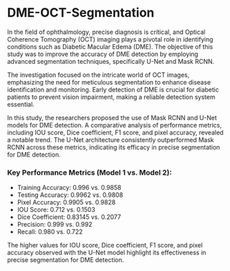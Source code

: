 # DME-OCT-Segmentation

In the field of ophthalmology, precise diagnosis is critical, and Optical Coherence Tomography (OCT) imaging plays a pivotal role in identifying conditions such as Diabetic Macular Edema (DME). The objective of this study was to improve the accuracy of DME detection by employing advanced segmentation techniques, specifically U-Net and Mask RCNN.

The investigation focused on the intricate world of OCT images, emphasizing the need for meticulous segmentation to enhance disease identification and monitoring. Early detection of DME is crucial for diabetic patients to prevent vision impairment, making a reliable detection system essential.

In this study, the researchers proposed the use of Mask RCNN and U-Net models for DME detection. A comparative analysis of performance metrics, including IOU score, Dice coefficient, F1 score, and pixel accuracy, revealed a notable trend. The U-Net architecture consistently outperformed Mask RCNN across these metrics, indicating its efficacy in precise segmentation for DME detection.

<h3>Key Performance Metrics (Model 1 vs. Model 2):</h3>
<ul>
<li>Training Accuracy: 0.996 vs. 0.9858</li>
<li>Testing Accuracy: 0.9962 vs. 0.9808</li>
<li>Pixel Accuracy: 0.9905 vs. 0.9828</li>
<li>IOU Score: 0.712 vs. 0.1503</li>
<li>Dice Coefficient: 0.83145 vs. 0.2077</li>
<li>Precision: 0.999 vs. 0.992</li>
<li>Recall: 0.980 vs. 0.722</li>
</ul>

The higher values for IOU score, Dice coefficient, F1 score, and pixel accuracy observed with the U-Net model highlight its effectiveness in precise segmentation for DME detection.
